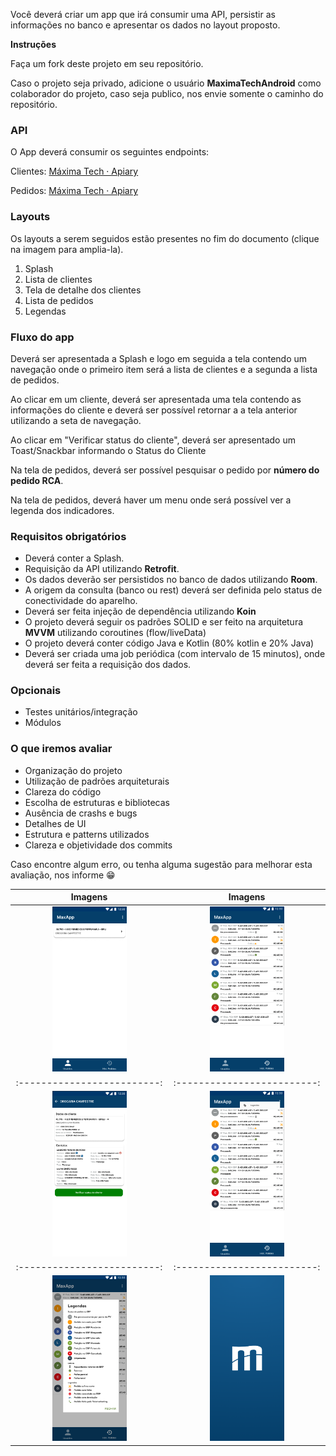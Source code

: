 Você deverá criar um app que irá consumir uma API, persistir as informações no banco e apresentar os dados no layout proposto. 

**Instruções**

Faça um fork deste projeto em seu repositório. 

Caso o projeto seja privado, adicione o usuário **MaximaTechAndroid** como colaborador do projeto, caso seja publico, nos envie somente o caminho do repositório. 

### API

O App deverá consumir os seguintes endpoints:

Clientes:
[Máxima Tech · Apiary](https://maximatech.docs.apiary.io/#reference/0/android/cliente)

Pedidos:
[Máxima Tech · Apiary](https://maximatech.docs.apiary.io/#reference/0/android/pedido)
### Layouts

Os layouts a serem seguidos estão presentes no fim do documento (clique na imagem para amplia-la).

1. Splash
2. Lista de clientes
3. Tela de detalhe dos clientes
4. Lista de pedidos
5. Legendas

### Fluxo do app

Deverá ser apresentada a Splash e logo em seguida a tela contendo um navegação onde o primeiro item será a lista de clientes e a segunda a lista de pedidos. 

Ao clicar em um cliente, deverá ser apresentada uma tela contendo as informações do cliente e deverá ser possível retornar a a tela anterior utilizando a seta de navegação.

Ao clicar em "Verificar status do cliente", deverá ser apresentado um Toast/Snackbar informando o Status do Cliente

Na tela de pedidos, deverá ser possível pesquisar o pedido por **número do pedido RCA**.

Na tela de pedidos, deverá haver um menu onde será possível ver a legenda dos indicadores. 

### Requisitos obrigatórios

- Deverá conter a Splash.
- Requisição da API utilizando **Retrofit**.
- Os dados deverão ser persistidos no banco de dados utilizando **Room**.
- A origem da consulta (banco ou rest) deverá ser definida pelo status de conectividade do aparelho.
- Deverá ser feita injeção de dependência utilizando **Koin**
- O projeto deverá seguir os padrões SOLID e ser feito na arquitetura **MVVM** utilizando coroutines (flow/liveData)
- O projeto deverá conter código Java e Kotlin (80% kotlin e 20% Java)
- Deverá ser criada uma job periódica (com intervalo de 15 minutos), onde deverá ser feita a requisição dos dados.

### Opcionais

- Testes unitários/integração
- Módulos

### O que iremos avaliar

- Organização do projeto
- Utilização de padrões arquiteturais
- Clareza do código
- Escolha de estruturas e bibliotecas
- Ausência de crashs e bugs
- Detalhes de UI
- Estrutura e patterns utilizados
- Clareza e objetividade dos commits

Caso encontre algum erro, ou tenha alguma sugestão para melhorar esta avaliação, nos informe 😁

Imagens             |  Imagens
:-------------------------:|:-------------------------:
<img  src="https://github.com/MaximaTechAndroid/ProvaAndroid/blob/master/telas_app/Android%20Compact%20-%201.png" width=50% height=50%>  |  <img  src="https://github.com/MaximaTechAndroid/ProvaAndroid/blob/master/telas_app/Android%20Compact%20-%202.png" width=50% height=50%>
:-------------------------:|:-------------------------:
<img  src="https://github.com/MaximaTechAndroid/ProvaAndroid/blob/master/telas_app/Android%20Compact%20-%203.png" width=50% height=50%> | <img  src="https://github.com/MaximaTechAndroid/ProvaAndroid/blob/master/telas_app/Android%20Compact%20-%204.png" width=50% height=50%>
:-------------------------:|:-------------------------:
<img  src="https://github.com/MaximaTechAndroid/ProvaAndroid/blob/master/telas_app/Android%20Compact%20-%205.png" width=50% height=50%> | <img  src="https://github.com/MaximaTechAndroid/ProvaAndroid/blob/master/telas_app/Splash.png" width=50% height=50%>
